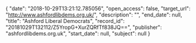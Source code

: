 {
  "date": "2018-10-29T13:21:12.785056", 
  "open_access": false, 
  "target_url": "http://www.ashfordlibdems.org.uk/", 
  "description": "", 
  "end_date": null, 
  "title": "Ashford Liberal Democrats", 
  "record_id": "20181029T132112/Z5YropG+XurZQRfTf838JQ==", 
  "publisher": "ashfordlibdems.org.uk", 
  "start_date": null, 
  "subject": null
}

